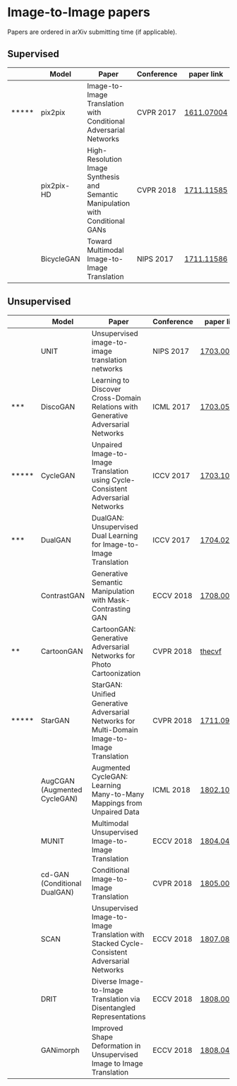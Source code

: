 # Image-to-Image papers

Papers are ordered in arXiv submitting time (if applicable).



## Supervised

|            | Model      | Paper                                                        | Conference | paper link                                     | code link                                                    |
| ---------- | ---------- | ------------------------------------------------------------ | ---------- | ---------------------------------------------- | ------------------------------------------------------------ |
| \*\*\*\*\* | pix2pix    | Image-to-Image Translation with Conditional Adversarial Networks | CVPR 2017  | [1611.07004](https://arxiv.org/abs/1611.07004) | [junyanz/pytorch-CycleGAN-and-pix2pix](https://github.com/junyanz/pytorch-CycleGAN-and-pix2pix) |
|            | pix2pix-HD | High-Resolution Image Synthesis and Semantic Manipulation with Conditional GANs | CVPR 2018  | [1711.11585](https://arxiv.org/abs/1711.11585) | [NVIDIA/pix2pixHD](https://github.com/NVIDIA/pix2pixHD)      |
|            | BicycleGAN | Toward Multimodal Image-to-Image Translation                 | NIPS 2017  | [1711.11586](https://arxiv.org/abs/1711.11586) | [junyanz/BicycleGAN](https://github.com/junyanz/BicycleGAN)  |



## Unsupervised

|            | Model                        | Paper                                                        | Conference | paper link                                                   | code link                                                    |
| ---------- | ---------------------------- | ------------------------------------------------------------ | ---------- | ------------------------------------------------------------ | ------------------------------------------------------------ |
|            | UNIT                         | Unsupervised image-to-image translation networks             | NIPS 2017  | [1703.00848](https://arxiv.org/abs/1703.00848)               | [mingyuliutw/UNIT](https://github.com/mingyuliutw/UNIT)      |
| \*\*\*     | DiscoGAN                     | Learning to Discover Cross-Domain Relations with Generative Adversarial Networks | ICML 2017  | [1703.05192](https://arxiv.org/abs/1703.05192)               | [SKTBrain/DiscoGAN](https://github.com/SKTBrain/DiscoGAN)    |
| \*\*\*\*\* | CycleGAN                     | Unpaired Image-to-Image Translation using Cycle-Consistent Adversarial Networks | ICCV 2017  | [1703.10593](https://arxiv.org/abs/1703.10593)               | [junyanz/pytorch-CycleGAN-and-pix2pix](https://github.com/junyanz/pytorch-CycleGAN-and-pix2pix) |
| \*\*\*     | DualGAN                      | DualGAN: Unsupervised Dual Learning for Image-to-Image Translation | ICCV 2017  | [1704.02510](https://arxiv.org/abs/1704.02510)               | [duxingren14/DualGAN](https://github.com/duxingren14/DualGAN) |
|            | ContrastGAN                  | Generative Semantic Manipulation with Mask-Contrasting GAN   | ECCV 2018  | [1708.00315](https://arxiv.org/abs/1708.00315)               |                                                              |
| \**        | CartoonGAN                   | CartoonGAN: Generative Adversarial Networks for Photo Cartoonization | CVPR 2018  | [thecvf](http://openaccess.thecvf.com/content_cvpr_2018/papers/Chen_CartoonGAN_Generative_Adversarial_CVPR_2018_paper.pdf) | [unofficial test](https://github.com/Yijunmaverick/CartoonGAN-Test-Pytorch-Torch), [unofficial pytorch](https://github.com/znxlwm/pytorch-CartoonGAN) |
| \*\*\*\*\* | StarGAN                      | StarGAN: Uniﬁed Generative Adversarial Networks for Multi-Domain Image-to-Image Translation | CVPR 2018  | [1711.09020](https://arxiv.org/abs/1711.09020)               | [yunjey/StarGAN](https://github.com/yunjey/StarGAN)          |
|            | AugCGAN (Augmented CycleGAN) | Augmented CycleGAN: Learning Many-to-Many Mappings from Unpaired Data | ICML 2018  | [1802.10151](https://arxiv.org/abs/1802.10151)               | [aalmah/augmented_cyclegan](https://github.com/aalmah/augmented_cyclegan) |
|            | MUNIT                        | Multimodal Unsupervised Image-to-Image Translation           | ECCV 2018  | [1804.04732](https://arxiv.org/abs/1804.04732)               | [NVlabs/MUNIT](https://github.com/NVlabs/MUNIT)              |
|            | cd-GAN (Conditional DualGAN) | Conditional Image-to-Image Translation                       | CVPR 2018  | [1805.00251](https://arxiv.org/abs/1805.00251)               |                                                              |
|            | SCAN                         | Unsupervised Image-to-Image Translation with Stacked Cycle-Consistent Adversarial Networks | ECCV 2018  | [1807.08536](https://arxiv.org/abs/1807.08536)               |                                                              |
|            | DRIT                         | Diverse Image-to-Image Translation via Disentangled Representations | ECCV 2018  | [1808.00948](https://arxiv.org/abs/1808.00948)               | [HsinYingLee/DRIT](https://github.com/HsinYingLee/DRIT)      |
|            | GANimorph                    | Improved Shape Deformation in Unsupervised Image to Image Translation | ECCV 2018  | [1808.04325](https://arxiv.org/abs/1808.04325)               | [brownvc/ganimorph](https://github.com/brownvc/ganimorph/)   |

